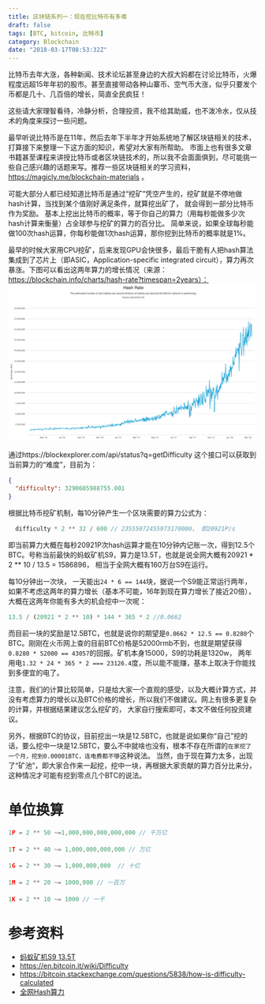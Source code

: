 ```yaml
---
title: 区块链系列一：现在挖比特币有多难
draft: false
tags: [BTC, bitcoin, 比特币]
category: Blockchain
date: "2018-03-17T08:53:32Z"
---
```


比特币去年大涨，各种新闻、技术论坛甚至身边的大叔大妈都在讨论比特币，火爆程度远超15年年初的股市。甚至直接带动各种山寨币、空气币大涨，似乎只要发个币都是几十、几百倍的增长，简直全民疯狂！

这些请大家理智看待，冷静分析，合理投资，我不给其助威，也不泼冷水，仅从技术的角度来探讨一些问题。

最早听说比特币是在11年，然后去年下半年才开始系统地了解区块链相关的技术，打算接下来整理一下这方面的知识，希望对大家有所帮助。 市面上也有很多文章书籍甚至课程来讲授比特币或者区块链技术的，所以我不会面面俱到，尽可能挑一些自己感兴趣的话题来写。推荐一些区块链相关的学习资料，https://magicly.me/blockchain-materials 。

<!-- more -->

可能大部分人都已经知道比特币是通过“挖矿”凭空产生的，挖矿就是不停地做hash计算，当找到某个值刚好满足条件，就算挖出矿了， 就会得到一部分比特币作为奖励。 基本上挖出比特币的概率，等于你自己的算力（用每秒能做多少次hash计算来衡量）占全球参与挖矿的算力的百分比。 简单来说，如果全球每秒能做100次hash运算，你每秒能做1次hash运算，那你挖到比特币的概率就是1%。

最早的时候大家用CPU挖矿，后来发现GPU会快很多，最后干脆有人把hash算法集成到了芯片上（即ASIC，Application-specific integrated circuit），算力再次暴涨。下图可以看出这两年算力的增长情况（来源：https://blockchain.info/charts/hash-rate?timespan=2years）：
![hash算力增长图标](/blogimgs/blockchain/hash-rate.png)


通过https://blockexplorer.com/api/status?q=getDifficulty 这个接口可以获取到当前算力的“难度”，目前为：
```json
{
  "difficulty": 3290605988755.001
}
```
根据比特币挖矿机制，每10分钟产生一个区块需要的算力公式为：
```js
  difficulty * 2 ** 32 / 600 // 23555072455973170000， 即20921P/s
```
即当前算力大概在每秒20921P次hash运算才能在10分钟内记账一次，得到12.5个BTC。号称当前最快的蚂蚁矿机S9，算力是13.5T，也就是说全网大概有20921 * 2 ** 10 / 13.5 = 1586896， 相当于全网大概有160万台S9在运行。

每10分钟出一次块， 一天能出`24 * 6 == 144`块，据说一个S9能正常运行两年，如果不考虑这两年的算力增长（基本不可能，16年到现在算力增长了接近20倍），大概在这两年你能有多大的机会挖中一次呢：
```js
13.5 / (20921 * 2 ** 10) * 144 * 365 * 2 //0.0662 
```
而目前一块的奖励是12.5BTC，也就是说你的期望是`0.0662 * 12.5 == 0.8280`个BTC。刚刚在火币网上查的目前BTC价格是52000rmb不到，也就是期望获得`0.8280 * 52000 == 43057`的回报。矿机本身15000，S9的功耗是1320w， 两年用电`1.32 * 24 * 365 * 2 === 23126.4`度，所以能不能赚，基本上取决于你能找到多便宜的电了。

注意，我们的计算比较简单，只是给大家一个直观的感受，以及大概计算方式，并没有考虑算力的增长以及BTC价格的增长，所以我们不做建议。网上有很多更复杂的计算，并根据结果建议怎么挖矿的， 大家自行搜索即可，本文不做任何投资建议。

另外，根据BTC的协议，目前挖出一块是12.5BTC，也就是说如果你“自己”挖的话，要么挖中一块是12.5BTC，要么不中就啥也没有，根本不存在所谓的`在家挖了一个月，挖到0.00001BTC，连电费都不够`这种说法。 当然，由于现在算力太多，出现了“矿池”，即大家合作来一起挖，挖中一块，再根据大家贡献的算力百分比来分，这种情况才可能有挖到零点几个BTC的说法。

# 单位换算
```js
1P = 2 ** 50 ~=1,000,000,000,000,000 // 千万亿

1T = 2 ** 40 ~= 1,000,000,000,000 // 万亿

1G = 2 ** 30 ~= 1,000,000,000  // 十亿

1M = 2 ** 20 ~= 1000,000 // 一百万

1K = 2 ** 10 ~= 1000 // 一千
```

# 参考资料
* [蚂蚁矿机S9 13.5T](http://shop.bitmain.com/productDetail.htm?pid=00020180301152028259U755GVmt0665)
* https://en.bitcoin.it/wiki/Difficulty
* https://bitcoin.stackexchange.com/questions/5838/how-is-difficulty-calculated
* [全网Hash算力](https://blockchain.info/charts/hash-rate?timespan=2years)